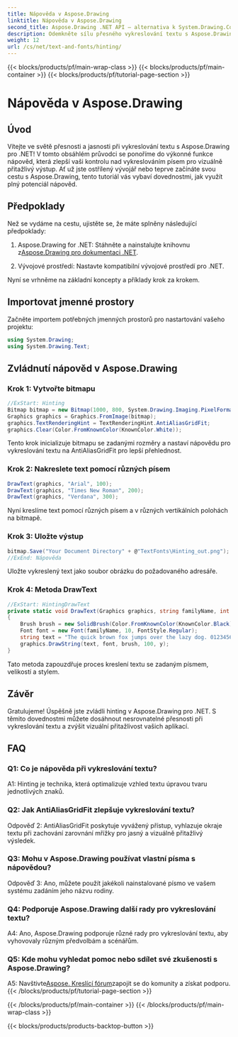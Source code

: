 ```yaml
---
title: Nápověda v Aspose.Drawing
linktitle: Nápověda v Aspose.Drawing
second_title: Aspose.Drawing .NET API – alternativa k System.Drawing.Common
description: Odemkněte sílu přesného vykreslování textu s Aspose.Drawing pro .NET. Osvojte si techniky hintingu pro křišťálově čistá písma.
weight: 12
url: /cs/net/text-and-fonts/hinting/
---
```


{{< blocks/products/pf/main-wrap-class >}}
{{< blocks/products/pf/main-container >}}
{{< blocks/products/pf/tutorial-page-section >}}

# Nápověda v Aspose.Drawing

## Úvod

Vítejte ve světě přesnosti a jasnosti při vykreslování textu s Aspose.Drawing pro .NET! V tomto obsáhlém průvodci se ponoříme do výkonné funkce nápověd, která zlepší vaši kontrolu nad vykreslováním písem pro vizuálně přitažlivý výstup. Ať už jste ostřílený vývojář nebo teprve začínáte svou cestu s Aspose.Drawing, tento tutoriál vás vybaví dovednostmi, jak využít plný potenciál nápověd.

## Předpoklady

Než se vydáme na cestu, ujistěte se, že máte splněny následující předpoklady:

1.  Aspose.Drawing for .NET: Stáhněte a nainstalujte knihovnu z[Aspose.Drawing pro dokumentaci .NET](https://reference.aspose.com/drawing/net/).

2. Vývojové prostředí: Nastavte kompatibilní vývojové prostředí pro .NET.

Nyní se vrhněme na základní koncepty a příklady krok za krokem.

## Importovat jmenné prostory

Začněte importem potřebných jmenných prostorů pro nastartování vašeho projektu:

```csharp
using System.Drawing;
using System.Drawing.Text;
```

## Zvládnutí nápověd v Aspose.Drawing

### Krok 1: Vytvořte bitmapu

```csharp
//ExStart: Hinting
Bitmap bitmap = new Bitmap(1000, 800, System.Drawing.Imaging.PixelFormat.Format32bppPArgb);
Graphics graphics = Graphics.FromImage(bitmap);
graphics.TextRenderingHint = TextRenderingHint.AntiAliasGridFit;
graphics.Clear(Color.FromKnownColor(KnownColor.White));
```

Tento krok inicializuje bitmapu se zadanými rozměry a nastaví nápovědu pro vykreslování textu na AntiAliasGridFit pro lepší přehlednost.

### Krok 2: Nakreslete text pomocí různých písem

```csharp
DrawText(graphics, "Arial", 100);
DrawText(graphics, "Times New Roman", 200);
DrawText(graphics, "Verdana", 300);
```

Nyní kreslíme text pomocí různých písem a v různých vertikálních polohách na bitmapě.

### Krok 3: Uložte výstup

```csharp
bitmap.Save("Your Document Directory" + @"TextFonts\Hinting_out.png");
//ExEnd: Nápověda
```

Uložte vykreslený text jako soubor obrázku do požadovaného adresáře.

### Krok 4: Metoda DrawText

```csharp
//ExStart: HintingDrawText
private static void DrawText(Graphics graphics, string familyName, int y)
{
    Brush brush = new SolidBrush(Color.FromKnownColor(KnownColor.Black));
    Font font = new Font(familyName, 10, FontStyle.Regular);
    string text = "The quick brown fox jumps over the lazy dog. 0123456789 ~!@#$%^&*()_+-={}[];':\"<>?/,.\\№`";
    graphics.DrawString(text, font, brush, 100, y);
}
```

Tato metoda zapouzdřuje proces kreslení textu se zadaným písmem, velikostí a stylem.

## Závěr

Gratulujeme! Úspěšně jste zvládli hinting v Aspose.Drawing pro .NET. S těmito dovednostmi můžete dosáhnout nesrovnatelné přesnosti při vykreslování textu a zvýšit vizuální přitažlivost vašich aplikací.

## FAQ

### Q1: Co je nápověda při vykreslování textu?

A1: Hinting je technika, která optimalizuje vzhled textu úpravou tvaru jednotlivých znaků.

### Q2: Jak AntiAliasGridFit zlepšuje vykreslování textu?

Odpověď 2: AntiAliasGridFit poskytuje vyvážený přístup, vyhlazuje okraje textu při zachování zarovnání mřížky pro jasný a vizuálně přitažlivý výsledek.

### Q3: Mohu v Aspose.Drawing používat vlastní písma s nápovědou?

Odpověď 3: Ano, můžete použít jakékoli nainstalované písmo ve vašem systému zadáním jeho názvu rodiny.

### Q4: Podporuje Aspose.Drawing další rady pro vykreslování textu?

A4: Ano, Aspose.Drawing podporuje různé rady pro vykreslování textu, aby vyhovovaly různým předvolbám a scénářům.

### Q5: Kde mohu vyhledat pomoc nebo sdílet své zkušenosti s Aspose.Drawing?

 A5: Navštivte[Aspose. Kreslící fórum](https://forum.aspose.com/c/diagram/17)zapojit se do komunity a získat podporu.
{{< /blocks/products/pf/tutorial-page-section >}}

{{< /blocks/products/pf/main-container >}}
{{< /blocks/products/pf/main-wrap-class >}}

{{< blocks/products/products-backtop-button >}}
